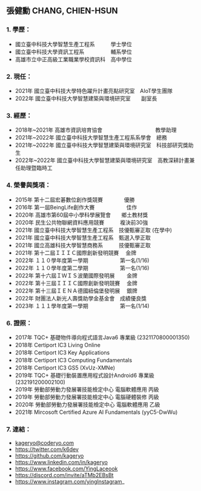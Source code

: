 ## **張健勳 CHANG, CHIEN-HSUN**

### 1. 學歷： 
+ 國立臺中科技大學智慧生產工程系　　　學士學位
+ 國立臺中科技大學資訊工程系　　　　　輔系學位
+ 高雄市立中正高級工業職業學校資訊科　高中學位
　
### 2. 現任：
+ 2021年 國立臺中科技大學特色躍升計畫亮點研究室　AIoT學生團隊
+ 2022年 國立臺中科技大學智慧建築與環境研究室　　副室長

### 3. 經歷：
+ 2018年~2021年 高雄市資訊培育協會　　　　　　　　　　教學助理
+ 2021年~2022年 國立臺中科技大學智慧生產工程系系學會　總務
+ 2021年~2022年 國立臺中科技大學智慧建築與環境研究室　科技部研究獎助生
+ 2022年~2022年 國立臺中科技大學智慧建築與環境研究室　高教深耕計畫兼任助理暨臨時工
　
### 4. 榮譽與獎項：
+ 2015年 第十二屆宏碁數位創作獎競賽　　　　優勝
+ 2016年 第一屆BeingLife創作大賽　　　　　　佳作
+ 2020年 ⾼雄市第60屆中小學科學展覽會　　鄉土教材獎
+ 2020年 民生公共物聯網資料應用競賽　　　複決前30強
+ 2021年 國立臺中科技大學智慧生產工程系　技優甄審正取 (在學中)
+ 2021年 國立臺中科技大學智慧生產工程系　甄選入學正取
+ 2021年 國立高雄科技大學智慧商務系　　　技優甄審正取
+ 2021年 第十二屆ＩＩＩＣ國際創新發明競賽　  金牌
+ 2022年 １１０學年度第一學期　　　　　　第一名(1/16)
+ 2022年 １１０學年度第二學期　　　　　　第一名(1/16)
+ 2022年 第十六屆ＩＷＩＳ波蘭國際發明展　  　金牌
+ 2022年 第十三屆ＩＩＩＣ國際創新發明競賽　  金牌
+ 2022年 第十三屆ＩＥＮＡ德國紐倫堡發明展　  銀牌
+ 2022年 財團法人新光人壽獎助學金基金會　成績優良獎
+ 2023年 １１１學年度第一學期　　　　　　第一名(1/14)

### 6. 證照：
+ 2017年 TQC+ 基礎物件導向程式語言Java6 專業級 (2321170800001350)
+ 2018年 Certiport IC3 Living Online
+ 2018年 Certiport IC3 Key Applications
+ 2018年 Certiport IC3 Computing Fundamentals
+ 2018年 Certiport IC3 GS5 (XvUz-XMNe)
+ 2019年 TQC+ 基礎行動裝置應用程式設計Android6 專業級 (232191200002100)
+ 2019年 勞動部勞動力發展署技能檢定中心 電腦軟體應用 丙級
+ 2019年 勞動部勞動力發展署技能檢定中心 電腦硬體裝修 丙級
+ 2020年 勞動部勞動力發展署技能檢定中心 電腦軟體應用 乙級
+ 2021年 Mircosoft Certified Azure AI Fundamentals (yyC5-DwWu)

### 7. 連結：
+ kageryo@coderyo.com
+ https://twitter.com/k6dev
+ https://github.com/kageryo
+ https://www.linkedin.com/in/kageryo
+ https://www.facebook.com/YingLaceook
+ https://discord.com/invite/aTMb2EBsBt
+ https://www.instagram.com/yinglnstagram_
